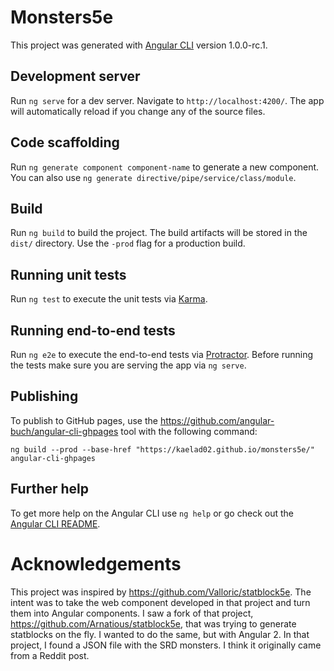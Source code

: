 # Monsters5e

This project was generated with [Angular CLI](https://github.com/angular/angular-cli) version 1.0.0-rc.1.

## Development server
Run `ng serve` for a dev server. Navigate to `http://localhost:4200/`. The app will automatically reload if you change any of the source files.

## Code scaffolding

Run `ng generate component component-name` to generate a new component. You can also use `ng generate directive/pipe/service/class/module`.

## Build

Run `ng build` to build the project. The build artifacts will be stored in the `dist/` directory. Use the `-prod` flag for a production build.

## Running unit tests

Run `ng test` to execute the unit tests via [Karma](https://karma-runner.github.io).

## Running end-to-end tests

Run `ng e2e` to execute the end-to-end tests via [Protractor](http://www.protractortest.org/).
Before running the tests make sure you are serving the app via `ng serve`.

## Publishing

To publish to GitHub pages, use the https://github.com/angular-buch/angular-cli-ghpages tool with the following command:
```
ng build --prod --base-href "https://kaelad02.github.io/monsters5e/"
angular-cli-ghpages
```

## Further help

To get more help on the Angular CLI use `ng help` or go check out the [Angular CLI README](https://github.com/angular/angular-cli/blob/master/README.md).

# Acknowledgements

This project was inspired by https://github.com/Valloric/statblock5e. The intent was to take the web component developed in that project and turn them into Angular components. I saw a fork of that project, https://github.com/Arnatious/statblock5e, that was trying to generate statblocks on the fly. I wanted to do the same, but with Angular 2. In that project, I found a JSON file with the SRD monsters. I think it originally came from a Reddit post.
